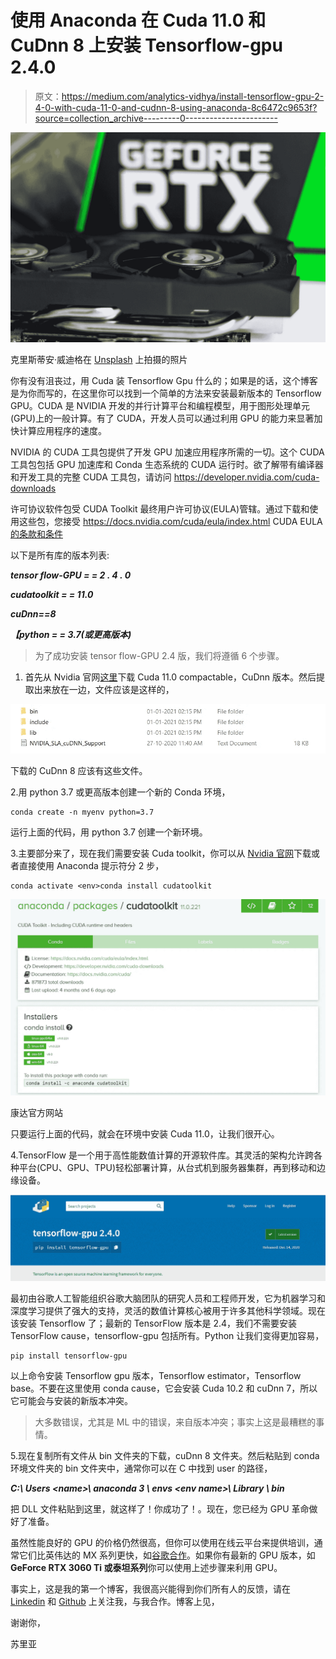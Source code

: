 # 使用 Anaconda 在 Cuda 11.0 和 CuDnn 8 上安装 Tensorflow-gpu 2.4.0

> 原文：<https://medium.com/analytics-vidhya/install-tensorflow-gpu-2-4-0-with-cuda-11-0-and-cudnn-8-using-anaconda-8c6472c9653f?source=collection_archive---------0----------------------->

![](img/10d29bcab8a22fd9b1a700ac9f3a2554.png)

克里斯蒂安·威迪格在 [Unsplash](https://unsplash.com?utm_source=medium&utm_medium=referral) 上拍摄的照片

你有没有沮丧过，用 Cuda 装 Tensorflow Gpu 什么的；如果是的话，这个博客是为你而写的，在这里你可以找到一个简单的方法来安装最新版本的 Tensorflow GPU。CUDA 是 NVIDIA 开发的并行计算平台和编程模型，用于图形处理单元(GPU)上的一般计算。有了 CUDA，开发人员可以通过利用 GPU 的能力来显著加快计算应用程序的速度。

NVIDIA 的 CUDA 工具包提供了开发 GPU 加速应用程序所需的一切。这个 CUDA 工具包包括 GPU 加速库和 Conda 生态系统的 CUDA 运行时。欲了解带有编译器和开发工具的完整 CUDA 工具包，请访问 https://developer.nvidia.com/cuda-downloads

许可协议软件包受 CUDA Toolkit 最终用户许可协议(EULA)管辖。通过下载和使用这些包，您接受 https://docs.nvidia.com/cuda/eula/index.html CUDA EULA[的条款和条件](https://docs.nvidia.com/cuda/eula/index.html)

以下是所有库的版本列表:

***tensor flow-GPU = = 2 . 4 . 0***

***cudatoolkit = = 11.0***

***cuDnn==8***

***【python = = 3.7(或更高版本)***

> 为了成功安装 tensor flow-GPU 2.4 版，我们将遵循 6 个步骤。

1.  首先从 Nvidia 官网[这里](https://developer.nvidia.com/rdp/cudnn-download#a-collapse805-110)下载 Cuda 11.0 compactable，CuDnn 版本。然后提取出来放在一边，文件应该是这样的，

![](img/b2c8d9efa529f4a9e88bfff209698478.png)

下载的 CuDnn 8 应该有这些文件。

2.用 python 3.7 或更高版本创建一个新的 Conda 环境，

```
conda create -n myenv python=3.7
```

运行上面的代码，用 python 3.7 创建一个新环境。

3.主要部分来了，现在我们需要安装 Cuda toolkit，你可以从 [Nvidia 官网](https://developer.nvidia.com/cuda-downloads?target_os=Windows&target_arch=x86_64&target_version=10&target_type=exelocal)下载或者直接使用 Anaconda 提示符分 2 步，

```
conda activate <env>conda install cudatoolkit
```

![](img/6b5de2c916a73b08b9cfd58f968a6a5d.png)

康达官方网站

只要运行上面的代码，就会在环境中安装 Cuda 11.0，让我们很开心。

4.TensorFlow 是一个用于高性能数值计算的开源软件库。其灵活的架构允许跨各种平台(CPU、GPU、TPU)轻松部署计算，从台式机到服务器集群，再到移动和边缘设备。

![](img/94c21011d2a3bf0bcfa5fc3b2f1d926c.png)

最初由谷歌人工智能组织谷歌大脑团队的研究人员和工程师开发，它为机器学习和深度学习提供了强大的支持，灵活的数值计算核心被用于许多其他科学领域。现在该安装 Tensorflow 了；最新的 TensorFlow 版本是 2.4，我们不需要安装 TensorFlow cause，tensorflow-gpu 包括所有。Python 让我们变得更加容易，

```
pip install tensorflow-gpu
```

以上命令安装 Tensorflow gpu 版本，Tensorflow estimator，Tensorflow base。不要在这里使用 conda cause，它会安装 Cuda 10.2 和 cuDnn 7，所以它可能会与安装的新版本冲突。

> 大多数错误，尤其是 ML 中的错误，来自版本冲突；事实上这是最糟糕的事情。

5.现在复制所有文件从 bin 文件夹的下载，cuDnn 8 文件夹。然后粘贴到 conda 环境文件夹的 bin 文件夹中，通常你可以在 C 中找到 user 的路径，

***C:\ Users \<name>\ anaconda 3 \ envs \<env name>\ Library \ bin***

把 DLL 文件粘贴到这里，就这样了！你成功了！。现在，您已经为 GPU 革命做好了准备。

虽然性能良好的 GPU 的价格仍然很高，但你可以使用在线云平台来提供培训，通常它们比英伟达的 MX 系列更快，如[谷歌合作](https://colab.research.google.com/)。如果你有最新的 GPU 版本，如 **GeForce RTX 3060 Ti 或泰坦系列**你可以使用上述步骤来利用 GPU。

事实上，这是我的第一个博客，我很高兴能得到你们所有人的反馈，请在 [Linkedin](https://www.linkedin.com/in/suriya-k-s-100877192/) 和 [Github](https://github.com/suriya-it19?tab=repositories) 上关注我，与我合作。博客上见，

谢谢你，

苏里亚